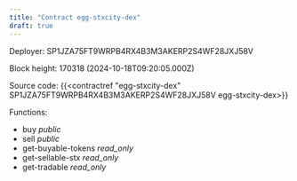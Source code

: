 ```yaml
---
title: "Contract egg-stxcity-dex"
draft: true
---
```

Deployer: SP1JZA75FT9WRPB4RX4B3M3AKERP2S4WF28JXJ58V


 



Block height: 170318 (2024-10-18T09:20:05.000Z)

Source code: {{<contractref "egg-stxcity-dex" SP1JZA75FT9WRPB4RX4B3M3AKERP2S4WF28JXJ58V egg-stxcity-dex>}}

Functions:

* buy _public_
* sell _public_
* get-buyable-tokens _read_only_
* get-sellable-stx _read_only_
* get-tradable _read_only_
